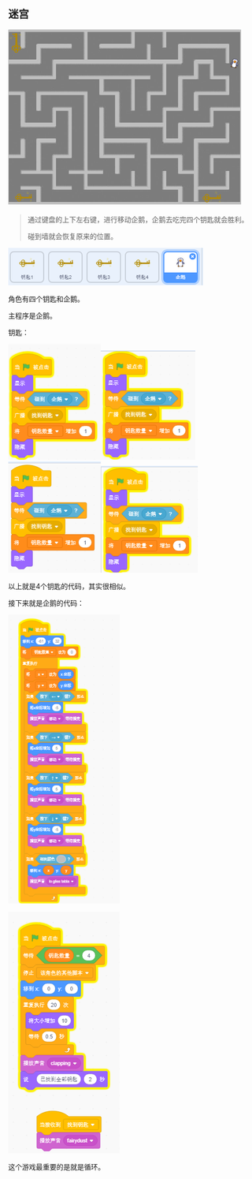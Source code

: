 ## 迷宫

![image-20200523145104109](images/image-20200523145104109.png)

> 通过键盘的上下左右键，进行移动企鹅，企鹅去吃完四个钥匙就会胜利。
>
> 碰到墙就会恢复原来的位置。

![image-20200523145243368](images/image-20200523145243368.png)

角色有四个钥匙和企鹅。

主程序是企鹅。

钥匙：

![image-20200523145336490](images/image-20200523145336490.png)![image-20200523145348259](images/image-20200523145348259.png)![image-20200523145410949](images/image-20200523145410949.png)![image-20200523145418005](images/image-20200523145418005.png)

以上就是4个钥匙的代码，其实很相似。

接下来就是企鹅的代码：

![image-20200523145520338](images/image-20200523145520338.png)

![image-20200523145544663](images/image-20200523145544663.png)

这个游戏最重要的是就是循环。


